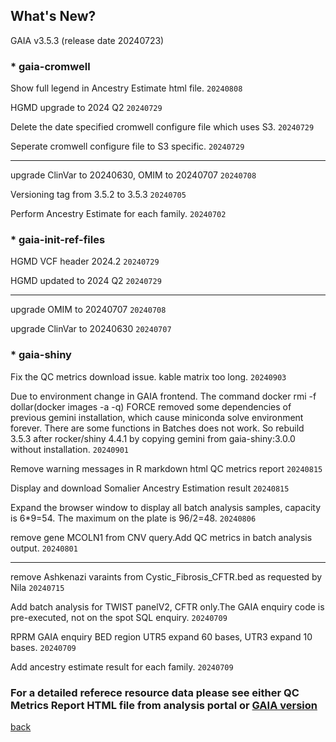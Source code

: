 ## What's New?

GAIA v3.5.3 (release date 20240723)

### * gaia-cromwell

Show full legend in Ancestry Estimate html file.  `20240808`

HGMD upgrade to 2024 Q2  `20240729`

Delete the date specified cromwell configure file which uses S3.  `20240729`

Seperate cromwell configure file to S3 specific. `20240729`

----------------------------------------------------------------------------------------------------------------------------------------

upgrade ClinVar to 20240630, OMIM to 20240707  `20240708`

Versioning tag from 3.5.2 to 3.5.3  `20240705`

Perform Ancestry Estimate for each family.  `20240702`

### * gaia-init-ref-files

HGMD VCF header 2024.2 `20240729`

HGMD updated to 2024 Q2  `20240729`

----------------------------------------------------------------------------------------------------------------------------------------

upgrade OMIM to 20240707  `20240708`

upgrade ClinVar to 20240630  `20240707`

### * gaia-shiny

Fix the QC metrics download issue. kable matrix too long.  `20240903`

Due to environment change in GAIA frontend. The command docker rmi -f dollar(docker images -a -q) FORCE removed some dependencies of previous gemini installation, which cause miniconda solve environment forever. There are some functions in Batches does not work. So rebuild 3.5.3 after rocker/shiny 4.4.1 by copying gemini from gaia-shiny:3.0.0 without installation.  `20240901`

Remove warning messages in R markdown html QC metrics report  `20240815`

Display and download Somalier Ancestry Estimation result  `20240815`

Expand the browser window to display all batch analysis samples, capacity is 6*9=54. The maximum on the plate is 96/2=48.  `20240806`

remove gene MCOLN1 from CNV query.Add QC metrics in batch analysis output.  `20240801`

----------------------------------------------------------------------------------------------------------------------------------------

remove Ashkenazi varaints from Cystic_Fibrosis_CFTR.bed as requested by Nila  `20240715`

Add batch analysis for TWIST panelV2, CFTR only.The GAIA enquiry code is pre-executed, not on the spot SQL enquiry.  `20240709`

RPRM GAIA enquiry BED region UTR5 expand 60 bases, UTR3 expand 10 bases.  `20240709`

Add ancestry estimate result for each family.  `20240709`

### For a detailed referece resource data please see either QC Metrics Report HTML file from analysis portal or [GAIA version](./another-page_3.5.3_GAIA_version.html)

[back](./)
